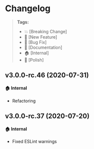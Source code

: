 Changelog
=========

> **Tags:**
> - :boom:       [Breaking Change]
> - :rocket:     [New Feature]
> - :bug:        [Bug Fix]
> - :memo:       [Documentation]
> - :house:      [Internal]
> - :nail_care:  [Polish]

## v3.0.0-rc.46 (2020-07-31)

#### :house: Internal

* Refactoring

## v3.0.0-rc.37 (2020-07-20)

#### :house: Internal

* Fixed ESLint warnings
